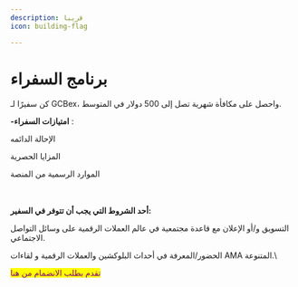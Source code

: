 ```yaml
---
description: قريبا
icon: building-flag

---
```


<style>
    .flex-1 {
    direction: rtl;
    text-align: right; /* Optional: aligns text to the right */
}
</style>
# برنامج السفراء

كن سفيرًا لـ GCBex، واحصل على مكافأة شهرية تصل إلى 500 دولار في المتوسط.

**-امتيازات السفراء** :

الإحالة الدائمه

المزايا الحصرية

الموارد الرسمية من المنصة



\
\
**أحد الشروط التي يجب أن تتوفر في السفير:**

التسويق و/أو الإعلان مع قاعدة مجتمعية في عالم العملات الرقمية على وسائل التواصل الاجتماعي.

الحضور/المعرفة في أحداث البلوكشين والعملات الرقمية و لقاءات AMA المتنوعة.\


<mark style="color:purple;">تقدم بطلب الانضمام من هنا</mark>






